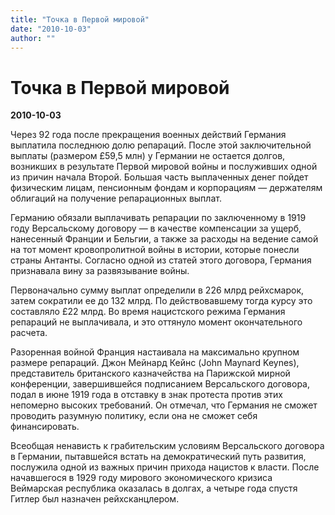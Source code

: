 ```yaml
---
title: "Точка в Первой мировой"
date: "2010-10-03"
author: ""
---
```


# Точка в Первой мировой

**2010-10-03** 

Через 92 года после прекращения военных действий Германия выплатила последнюю долю репараций. После этой заключительной выплаты (размером £59,5 млн) у Германии не остается долгов, возникших в результате Первой мировой войны и послуживших одной из причин начала Второй. Большая часть выплаченных денег пойдет физическим лицам, пенсионным фондам и корпорациям — держателям облигаций на получение репарационных выплат.

Германию обязали выплачивать репарации по заключенному в 1919 году Версальскому договору — в качестве компенсации за ущерб, нанесенный Франции и Бельгии, а также за расходы на ведение самой на тот момент кровопролитной войны в истории, которые понесли страны Антанты. Согласно одной из статей этого договора, Германия признавала вину за развязывание войны.

Первоначально сумму выплат определили в 226 млрд рейхсмарок, затем сократили ее до 132 млрд. По действовавшему тогда курсу это составляло £22 млрд. Во время нацистского режима Германия репараций не выплачивала, и это оттянуло момент окончательного расчета.

Разоренная войной Франция настаивала на максимально крупном размере репараций. Джон Мейнард Кейнс (John Maynard Keynes), представитель британского казначейства на Парижской мирной конференции, завершившейся подписанием Версальского договора, подал в июне 1919 года в отставку в знак протеста против этих непомерно высоких требований. Он отмечал, что Германия не сможет проводить разумную политику, если она не сможет себя финансировать.

Всеобщая ненависть к грабительским условиям Версальского договора в Германии, пытавшейся встать на демократический путь развития, послужила одной из важных причин прихода нацистов к власти. После начавшегося в 1929 году мирового экономического кризиса Веймарская республика оказалась в долгах, а четыре года спустя Гитлер был назначен рейхсканцлером.